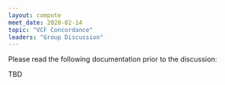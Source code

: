 ```yaml
---
layout: compute
meet_date: 2020-02-14
topic: "VCF Concordance"
leaders: "Group Discussion"
---
```


Please read the following documentation prior to the discussion:

TBD
